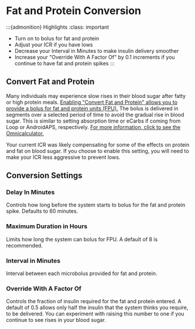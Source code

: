 # Fat and Protein Conversion
:::{admonition} Highlights
:class: important
- Turn on to bolus for fat and protein
- Adjust your ICR if you have lows
- Decrease your Interval in Minutes to make insulin delivery smoother
- Increase your "Override With A Factor Of" by 0.1 increments if you continue to have fat and protein spikes
:::
## Convert Fat and Protein
Many individuals may experience slow rises in their blood sugar after fatty or high protein meals. [Enabling "Convert Fat and Protein" allows you to provide a bolus for fat and protein units (FPU).](../../operate/interface.md#actions) The bolus is delivered in segments over a selected period of time to avoid the gradual rise in blood sugar. This is similar to setting absorption time or eCarbs if coming from Loop or AndroidAPS, respectively. [For more information, click to see the Omnicalculator.](https://www.omnicalculator.com/health/warsaw-method#what-is-warsaw-method-and-how-does-it-work)

Your current ICR was likely compensating for some of the effects on protein and fat on blood sugar. If you choose to enable this setting, you will need to make your ICR less aggressive to prevent lows.

## Conversion Settings
### Delay In Minutes
Controls how long before the system starts to bolus for the fat and protein spike. Defaults to 60 minutes.

### Maximum Duration in Hours
Limits how long the system can bolus for FPU. A default of 8 is recommended.

### Interval in Minutes
Interval between each microbolus provided for fat and protein. 

### Override With A Factor Of
Controls the fraction of insulin required for the fat and protein entered. A default of 0.5 allows only half the insulin that the system thinks you require, to be delivered. You can experiment with raising this number to one if you continue to see rises in your blood sugar.
